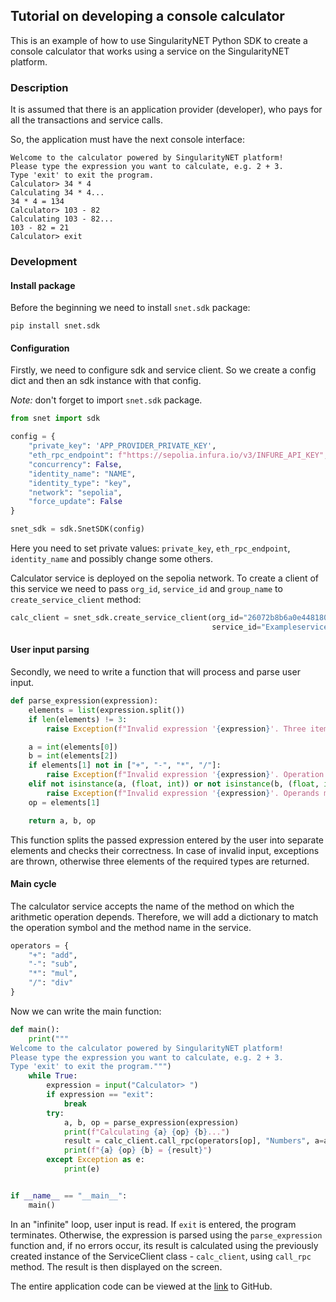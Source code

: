 ## Tutorial on developing a console calculator

This is an example of how to use SingularityNET Python SDK to create a console calculator that works using a service 
on the SingularityNET platform.

### Description

It is assumed that there is an application provider (developer), who pays for all the
transactions and service calls.

So, the application must have the next console interface:

```commandline
Welcome to the calculator powered by SingularityNET platform!
Please type the expression you want to calculate, e.g. 2 + 3.
Type 'exit' to exit the program.
Calculator> 34 * 4 
Calculating 34 * 4...
34 * 4 = 134
Calculator> 103 - 82
Calculating 103 - 82...
103 - 82 = 21
Calculator> exit
```

### Development

#### Install package

Before the beginning we need to install `snet.sdk` package:

```commandline
pip install snet.sdk
```

#### Configuration

Firstly, we need to configure sdk and service client. So we create a config dict and then an sdk instance with
that config. 

_Note:_ don't forget to import `snet.sdk` package.

```python
from snet import sdk

config = {
    "private_key": 'APP_PROVIDER_PRIVATE_KEY',
    "eth_rpc_endpoint": f"https://sepolia.infura.io/v3/INFURE_API_KEY",
    "concurrency": False,
    "identity_name": "NAME",
    "identity_type": "key",
    "network": "sepolia",
    "force_update": False
}

snet_sdk = sdk.SnetSDK(config)
```

Here you need to set private values: `private_key`, `eth_rpc_endpoint`, `identity_name` and possibly change some others.

Calculator service is deployed on the sepolia network. To create a client of this service we need to pass `org_id`, 
`service_id` and `group_name` to `create_service_client` method:

```python
calc_client = snet_sdk.create_service_client(org_id="26072b8b6a0e448180f8c0e702ab6d2f",
                                             service_id="Exampleservice", group_name="default_group")
```

#### User input parsing

Secondly, we need to write a function that will process and parse user input. 

```python
def parse_expression(expression):
    elements = list(expression.split())
    if len(elements) != 3:
        raise Exception(f"Invalid expression '{expression}'. Three items required.")

    a = int(elements[0])
    b = int(elements[2])
    if elements[1] not in ["+", "-", "*", "/"]:
        raise Exception(f"Invalid expression '{expression}'. Operation must be '+' or '-' or '*' or '/'")
    elif not isinstance(a, (float, int)) or not isinstance(b, (float, int)):
        raise Exception(f"Invalid expression '{expression}'. Operands must be integers or floating point numbers.")
    op = elements[1]

    return a, b, op
```

This function splits the passed expression entered by the user into separate elements and checks their correctness. 
In case of invalid input, exceptions are thrown, otherwise three elements of the required types are returned.

#### Main cycle

The calculator service accepts the name of the method on which the arithmetic operation depends. Therefore, we will 
add a dictionary to match the operation symbol and the method name in the service.

```python
operators = {
    "+": "add",
    "-": "sub",
    "*": "mul",
    "/": "div"
}
```

Now we can write the main function:

```python
def main():
    print("""
Welcome to the calculator powered by SingularityNET platform!
Please type the expression you want to calculate, e.g. 2 + 3.
Type 'exit' to exit the program.""")
    while True:
        expression = input("Calculator> ")
        if expression == "exit":
            break
        try:
            a, b, op = parse_expression(expression)
            print(f"Calculating {a} {op} {b}...")
            result = calc_client.call_rpc(operators[op], "Numbers", a=a, b=b)
            print(f"{a} {op} {b} = {result}")
        except Exception as e:
            print(e)


if __name__ == "__main__":
    main()
```

In an "infinite" loop, user input is read. If `exit` is entered, the program terminates. Otherwise, the expression 
is parsed using the `parse_expression` function and, if no errors occur, its result is calculated using the previously 
created instance of the ServiceClient class - `calc_client`, using `call_rpc` method. The result is then displayed 
on the screen.

The entire application code can be viewed at the 
[link](https://github.com/Arondondon/snet-sdk-python/blob/depelopment-app-example/examples/calculator.py) to GitHub.

